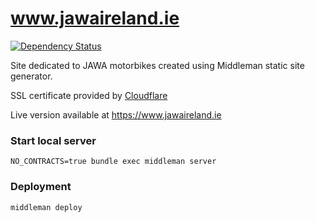# www.jawaireland.ie


[![Dependency Status](https://gemnasium.com/badges/github.com/josefzacek/jawaireland.ie.svg)](https://gemnasium.com/github.com/josefzacek/jawaireland.ie)

Site dedicated to JAWA motorbikes created using Middleman static site generator.

SSL certificate provided by [Cloudflare](https://www.cloudflare.com)

Live version available at https://www.jawaireland.ie

### Start local server

```
NO_CONTRACTS=true bundle exec middleman server
```

### Deployment

```
middleman deploy
```
